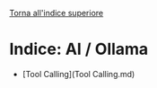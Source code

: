 [Torna all'indice superiore](../indice.md)

# Indice: AI / Ollama

- [Tool Calling](Tool Calling.md)